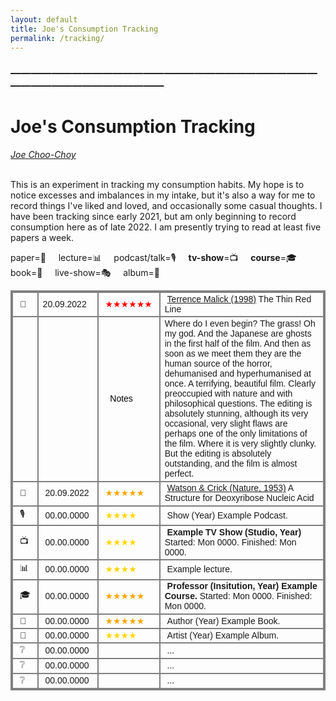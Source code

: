 ```yaml
---
layout: default
title: Joe's Consumption Tracking
permalink: /tracking/
---
```

<!-- <h1 class="mt-5" itemprop="name headline">{{ page.title | escape }}</h1> -->
<!-- <a href="#test_linked_text">Test link.</a> -->

### —————————————————————————————————————————————
# Joe's Consumption Tracking
<i><a href="https://jchooch.github.io/"> Joe Choo-Choy </a></i>
<br>
<br>

This is an experiment in tracking my consumption habits. My hope is to notice excesses and imbalances in my intake, but it's also a way for me to record things I've liked and loved, and occasionally some casual thoughts. I have been tracking since early 2021, but am only beginning to record consumption here as of late 2022. I am presently trying to read at least five papers a week.

paper=📄 &nbsp;&nbsp;&nbsp;
lecture=📊 &nbsp;&nbsp;&nbsp;
podcast/talk=🎙️ &nbsp;&nbsp;&nbsp;
<b>tv-show</b>=📺 &nbsp;&nbsp;&nbsp;
<b>course</b>=🎓 &nbsp;&nbsp;&nbsp;
book=📖 &nbsp;&nbsp;&nbsp;
live-show=🎭 &nbsp;&nbsp;&nbsp;
album=💽 &nbsp;&nbsp;&nbsp;
<br>

<html>
<style>
table, th, td {
  border: 2px solid gray;
  border-collapse: collapse;
}
</style>

<table class="mt-3" style="font-family:tahoma,sans-serif; font-size:14px;">
      <tr>
      	<td>&nbsp;🎥&nbsp;</td>
        <td style="min-width:80px">20.09.2022</td>
        <td style="min-width:80px;color:red;">&nbsp;★★★★★★&nbsp;</td>
        <td>&nbsp;<a href="https://www.imdb.com/title/tt0120863/">Terrence Malick (1998)</a> The Thin Red Line </td>
      </tr>
      <tr> 
      	<td></td>
      	<td style="min-width:80px"></td>
	    <td style="min-width:80px;color:black;">&nbsp;&nbsp; Notes</td>
      	<td>Where do I even begin? The grass! Oh my god. And the Japanese are ghosts in the first half of the film. And then as soon as we meet them they are the human source of the horror, dehumanised and hyperhumanised at once. A terrifying, beautiful film. Clearly preoccupied with nature and with philosophical questions. The editing is absolutely stunning, although its very occasional, very slight flaws are perhaps one of the only limitations of the film. Where it is very slightly clunky. But the editing is absolutely outstanding, and the film is almost perfect.</td>
      </tr>
      <tr>
      	<td>&nbsp;📄&nbsp;</td>
        <td style="min-width:80px">&nbsp;20.09.2022</td>
        <td style="min-width:80px;color:orange;">&nbsp;★★★★★</td>
        <td>&nbsp;<a href="https://dosequis.colorado.edu/Courses/MethodsLogic/papers/WatsonCrick1953.pdf">Watson & Crick (Nature, 1953)</a> A Structure for Deoxyribose Nucleic Acid </td>
      </tr>
      <tr>
      	<td>&nbsp;🎙️&nbsp;</td>
        <td style="min-width:80px">&nbsp;00.00.0000</td>
        <td style="min-width:80px;color:gold;">&nbsp;★★★★</td>
        <td>&nbsp;Show (Year) Example Podcast.</td>
      </tr>
      <tr>
      	<td>&nbsp;📺&nbsp;</td>
        <td style="min-width:80px">&nbsp;00.00.0000</td>
        <td style="min-width:80px;color:gold;">&nbsp;★★★★</td>
        <td>&nbsp;<b>Example TV Show (Studio, Year)</b> Started: Mon 0000. Finished: Mon 0000.</td>
      </tr>
      <tr>
      	<td>&nbsp;📊&nbsp;</td>
        <td style="min-width:80px">&nbsp;00.00.0000</td>
        <td style="min-width:80px;color:gold;">&nbsp;★★★★</td>
        <td>&nbsp;Example lecture. </td>
      </tr>
      <tr>
      	<td>&nbsp;🎓&nbsp;</td>
        <td style="min-width:80px">&nbsp;00.00.0000</td>
        <td style="min-width:80px;color:orange;">&nbsp;★★★★★</td>
        <td>&nbsp;<b>Professor (Insitution, Year) Example Course. </b>Started: Mon 0000. Finished: Mon 0000.</td>
      </tr>
      <tr>
      	<td>&nbsp;📖&nbsp;</td>
        <td style="min-width:80px">&nbsp;00.00.0000</td>
        <td style="min-width:80px;color:orange;">&nbsp;★★★★★</td>
        <td>&nbsp;Author (Year) Example Book.</td>
      </tr>
      <tr>
      	<td>&nbsp;💽&nbsp;</td>
        <td style="min-width:80px">&nbsp;00.00.0000</td>
        <td style="min-width:80px;color:gold;">&nbsp;★★★★</td>
        <td>&nbsp;Artist (Year) Example Album.</td>
      </tr>
      <tr>
      	<td>&nbsp;❔&nbsp;</td>
        <td style="min-width:80px">&nbsp;00.00.0000</td>
        <td style="min-width:80px;color:gold;">&nbsp;</td>
        <td> &nbsp;... </td>
      </tr>
      <tr>
      	<td>&nbsp;❔&nbsp;</td>
        <td style="min-width:80px">&nbsp;00.00.0000</td>
        <td style="min-width:80px;color:gold;">&nbsp;</td>
        <td> &nbsp;... </td>
      </tr>
      <tr>
      	<td>&nbsp;❔&nbsp;</td>
        <td style="min-width:80px">&nbsp;00.00.0000</td>
        <td style="min-width:80px;color:gold;">&nbsp;</td>
        <td> &nbsp;... </td>
      </tr>
</table>
</html>

<br>
<br>

